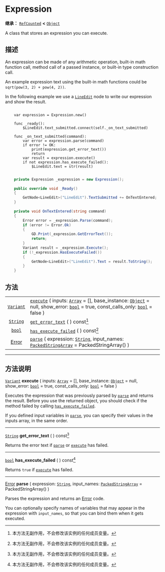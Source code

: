 <!-- ⚠ 请勿编辑本文件 ⚠ -->
<!-- 本文档使用脚本从 WeDot 引擎源码仓库生成。 -->
<!-- 生成脚本：https://github.com/WeDot-Engine/WeDot/tree/4.3/doc/tools/make_md.py； -->
<!-- 原文件：https://github.com/WeDot-Engine/WeDot/tree/4.3/doc/classes/Expression.xml。 -->

<div id="_class_expression"></div>

# Expression

**继承：** [`RefCounted`](class_refcounted.md) **<** [`Object`](class_object.md)

A class that stores an expression you can execute.

## 描述

An expression can be made of any arithmetic operation, built-in math function call, method call of a passed instance, or built-in type construction call.

An example expression text using the built-in math functions could be `sqrt(pow(3, 2) + pow(4, 2))`.

In the following example we use a [`LineEdit`](class_lineedit.md) node to write our expression and show the result.



```gdscript

    var expression = Expression.new()
    
    func _ready():
        $LineEdit.text_submitted.connect(self._on_text_submitted)
    
    func _on_text_submitted(command):
        var error = expression.parse(command)
        if error != OK:
            print(expression.get_error_text())
            return
        var result = expression.execute()
        if not expression.has_execute_failed():
            $LineEdit.text = str(result)
```

```csharp

    private Expression _expression = new Expression();
    
    public override void _Ready()
    {
        GetNode<LineEdit>("LineEdit").TextSubmitted += OnTextEntered;
    }
    
    private void OnTextEntered(string command)
    {
        Error error = _expression.Parse(command);
        if (error != Error.Ok)
        {
            GD.Print(_expression.GetErrorText());
            return;
        }
        Variant result = _expression.Execute();
        if (!_expression.HasExecuteFailed())
        {
            GetNode<LineEdit>("LineEdit").Text = result.ToString();
        }
    }
```







## 方法

|||
|:-:|:--|
| [`Variant`](class_variant.md)     | [`execute`](class_expressionmd#class_expression_method_execute) ( inputs: [`Array`](class_array.md) = [], base_instance: [`Object`](class_object.md) = null, show_error: [`bool`](class_bool.md) = true, const_calls_only: [`bool`](class_bool.md) = false ) |
| [`String`](class_string.md)       | [`get_error_text`](class_expressionmd#class_expression_method_get_error_text) ( ) const[^const]                                                                                                                                                              |
| [`bool`](class_bool.md)           | [`has_execute_failed`](class_expressionmd#class_expression_method_has_execute_failed) ( ) const[^const]                                                                                                                                                      |
| [Error](#enum_@globalscope_error) | [`parse`](class_expressionmd#class_expression_method_parse) ( expression: [`String`](class_string.md), input_names: [`PackedStringArray`](class_packedstringarray.md) = PackedStringArray() )                                                                |

<!-- rst-class:: classref-section-separator -->

---

## 方法说明

<div id="_class_expression_method_execute"></div>

[`Variant`](class_variant.md) **execute** ( inputs: [`Array`](class_array.md) = [], base_instance: [`Object`](class_object.md) = null, show_error: [`bool`](class_bool.md) = true, const_calls_only: [`bool`](class_bool.md) = false )<div id="class_expression_method_execute"></div>

Executes the expression that was previously parsed by [`parse`](#class_expression_method_parse) and returns the result. Before you use the returned object, you should check if the method failed by calling [`has_execute_failed`](#class_expression_method_has_execute_failed).

If you defined input variables in [`parse`](#class_expression_method_parse), you can specify their values in the inputs array, in the same order.

<!-- rst-class:: classref-item-separator -->

---

<div id="_class_expression_method_get_error_text"></div>

[`String`](class_string.md) **get_error_text** ( ) const[^const]<div id="class_expression_method_get_error_text"></div>

Returns the error text if [`parse`](#class_expression_method_parse) or [`execute`](#class_expression_method_execute) has failed.

<!-- rst-class:: classref-item-separator -->

---

<div id="_class_expression_method_has_execute_failed"></div>

[`bool`](class_bool.md) **has_execute_failed** ( ) const[^const]<div id="class_expression_method_has_execute_failed"></div>

Returns `true` if [`execute`](#class_expression_method_execute) has failed.

<!-- rst-class:: classref-item-separator -->

---

<div id="_class_expression_method_parse"></div>

[Error](#enum_@globalscope_error) **parse** ( expression: [`String`](class_string.md), input_names: [`PackedStringArray`](class_packedstringarray.md) = PackedStringArray() )<div id="class_expression_method_parse"></div>

Parses the expression and returns an [Error](#enum_@globalscope_error) code.

You can optionally specify names of variables that may appear in the expression with `input_names`, so that you can bind them when it gets executed.

[^virtual]: 本方法通常需要用户覆盖才能生效。
[^const]: 本方法无副作用，不会修改该实例的任何成员变量。
[^vararg]: 本方法除了能接受在此处描述的参数外，还能够继续接受任意数量的参数。
[^constructor]: 本方法用于构造某个类型。
[^static]: 调用本方法无需实例，可直接使用类名进行调用。
[^operator]: 本方法描述的是使用本类型作为左操作数的有效运算符。
[^bitfield]: 这个值是由下列位标志构成位掩码的整数。
[^void]: 无返回值。
